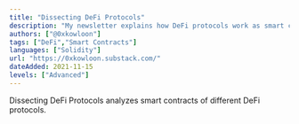```yaml
---
title: "Dissecting DeFi Protocols"
description: "My newsletter explains how DeFi protocols work as smart contracts"
authors: ["@0xkowloon"]
tags: ["DeFi","Smart Contracts"]
languages: ["Solidity"]
url: "https://0xkowloon.substack.com/"
dateAdded: 2021-11-15
levels: ["Advanced"]
---
```


Dissecting DeFi Protocols analyzes smart contracts of different DeFi protocols.